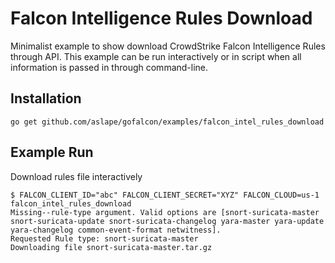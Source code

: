 # Falcon Intelligence Rules Download

Minimalist example to show download CrowdStrike Falcon Intelligence Rules through API. This example can be run interactively or in script when all information is passed in through command-line.

## Installation

```
go get github.com/aslape/gofalcon/examples/falcon_intel_rules_download
```

## Example Run

Download rules file interactively
```
$ FALCON_CLIENT_ID="abc" FALCON_CLIENT_SECRET="XYZ" FALCON_CLOUD=us-1 falcon_intel_rules_download
Missing--rule-type argument. Valid options are [snort-suricata-master snort-suricata-update snort-suricata-changelog yara-master yara-update yara-changelog common-event-format netwitness]. 
Requested Rule type: snort-suricata-master
Downloading file snort-suricata-master.tar.gz
```
